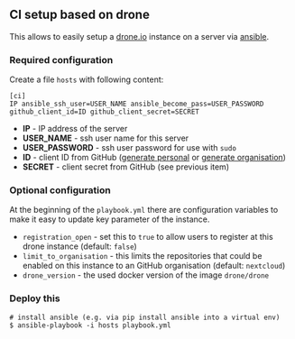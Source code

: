 ## CI setup based on drone

This allows to easily setup a [drone.io](https://drone.io) instance on a server via [ansible](https://www.ansible.com/).

### Required configuration

Create a file `hosts` with following content:

```
[ci]
IP ansible_ssh_user=USER_NAME ansible_become_pass=USER_PASSWORD github_client_id=ID github_client_secret=SECRET
```

 * **IP** - IP address of the server
 * **USER_NAME** - ssh user name for this server
 * **USER_PASSWORD** - ssh user password for use with `sudo`
 * **ID** - client ID from GitHub ([generate personal](https://github.com/settings/applications/new) or [generate organisation](https://github.com/organizations/ORGANISATION/settings/applications/new))
 * **SECRET** - client secret from GitHub (see previous item)

### Optional configuration

At the beginning of the `playbook.yml` there are configuration variables to make it easy to update key parameter of the instance.

 * `registration_open` - set this to `true` to allow users to register at this drone instance (default: `false`)
 * `limit_to_organisation` - this limits the repositories that could be enabled on this instance to an GitHub organisation (default: `nextcloud`)
 * `drone_version` - the used docker version of the image `drone/drone`

### Deploy this

```
# install ansible (e.g. via pip install ansible into a virtual env)
$ ansible-playbook -i hosts playbook.yml
```
